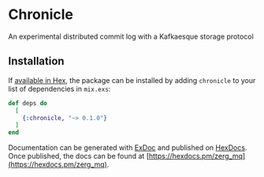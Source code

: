# Chronicle

An experimental distributed commit log with a Kafkaesque storage protocol

## Installation

If [available in Hex](https://hex.pm/docs/publish), the package can be installed
by adding `chronicle` to your list of dependencies in `mix.exs`:

```elixir
def deps do
  [
    {:chronicle, "~> 0.1.0"}
  ]
end
```

Documentation can be generated with [ExDoc](https://github.com/elixir-lang/ex_doc)
and published on [HexDocs](https://hexdocs.pm). Once published, the docs can
be found at [https://hexdocs.pm/zerg_mq](https://hexdocs.pm/zerg_mq).
